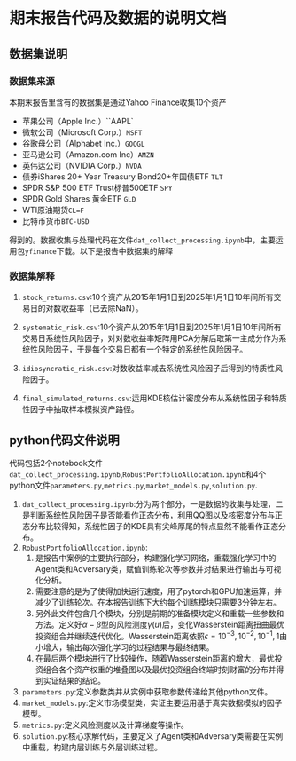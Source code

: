 # 期末报告代码及数据的说明文档

## 数据集说明

### 数据集来源

本期末报告里含有的数据集是通过Yahoo Finance收集10个资产

- 苹果公司（Apple Inc.）``AAPL`
- 微软公司（Microsoft Corp.）`MSFT`
- 谷歌母公司（Alphabet Inc.）`GOOGL`
- 亚马逊公司（Amazon.com Inc）`AMZN`
- 英伟达公司（NVIDIA Corp.）`NVDA`
- 债券iShares 20+ Year Treasury Bond20+年国债ETF `TLT`
- SPDR S&P 500 ETF Trust标普500ETF `SPY`
- SPDR Gold Shares 黄金ETF `GLD`
- WTI原油期货`CL=F`
- 比特币货币`BTC-USD`        

得到的。数据收集与处理代码在文件`dat_collect_processing.ipynb`中，主要运用包`yfinance`下载。以下是报告中数据集的解释

### 数据集解释

1. `stock_returns.csv`:10个资产从2015年1月1日到2025年1月1日10年间所有交易日的对数收益率（已去除NaN）。

2. `systematic_risk.csv`:10个资产从2015年1月1日到2025年1月1日10年间所有交易日系统性风险因子，对对数收益率矩阵用PCA分解后取第一主成分作为系统性风险因子，于是每个交易日都有一个特定的系统性风险因子。
3. `idiosyncratic_risk.csv`:对数收益率减去系统性风险因子后得到的特质性风险因子。
4. `final_simulated_returns.csv`:运用KDE核估计密度分布从系统性因子和特质性因子中抽取样本模拟资产路径。

## python代码文件说明

代码包括2个notebook文件`dat_collect_processing.ipynb`,`RobustPortfolioAllocation.ipynb`和4个python文件`parameters.py`,`metrics.py`,`market_models.py`,`solution.py`.

1. `dat_collect_processing.ipynb`:分为两个部分，一是数据的收集与处理，二是判断系统性风险因子是否能看作正态分布，利用QQ图以及核密度分布与正态分布比较得知，系统性因子的KDE具有尖峰厚尾的特点显然不能看作正态分布。
2. `RobustPortfolioAllocation.ipynb`:
   1. 是报告中案例的主要执行部分，构建强化学习网络，重载强化学习中的Agent类和Adversary类，赋值训练轮次等参数并对结果进行输出与可视化分析。
   2. 需要注意的是为了使得加快运行速度，用了pytorch和GPU加速运算，并减少了训练轮次。在本报告训练下大约每个训练模块只需要3分钟左右。
   3. 另外此文件包含几个模块，分别是前期的准备模块定义和重载一些参数和方法。定义好$\alpha-\beta$型的风险测度$\gamma(u)$后，变化Wasserstein距离扭曲最优投资组合并继续迭代优化。Wasserstein距离依照$\epsilon=10^{-3},10^{-2},10^{-1},1$由小增大，输出每次强化学习的过程结果与最终结果。
   4. 在最后两个模块进行了比较操作，随着Wasserstein距离的增大，最优投资组合各个资产权重的堆叠图以及最优投资组合终端时刻财富的分布并得到实证结果的结论。
3. `parameters.py`:定义参数类并从实例中获取参数传递给其他python文件。
4. `market_models.py`:定义市场模型类，实证主要运用基于真实数据模拟的因子模型。
5. `metrics.py`:定义风险测度以及计算梯度等操作。
6. `solution.py`:核心求解代码，主要定义了Agent类和Adversary类需要在实例中重载，构建内层训练与外层训练过程。